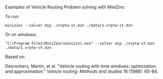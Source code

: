 Examples of Vehicle Routing Problem solving with MiniZinc

To run:

```
minizinc --solver mip ./vrptw-st.mzn ./data/1.vrptw-st.dzn
```

Or on windows:

```
"C:\Program Files\MiniZinc\minizinc.exe" --solver mip ./vrptw-st.mzn ./data/1.vrptw-st.dzn
```


Based on:

Desrochers, Martin, et al. "Vehicle routing with time windows: optimization and approximation." _Vehicle routing: Methods and studies_ 16 (1988): 65-84.
